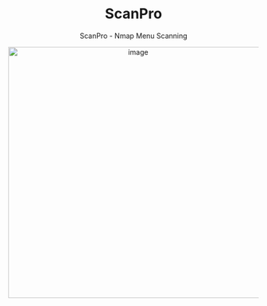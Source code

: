 <div align="center">

# ScanPro
ScanPro - Nmap Menu Scanning

<img width="507" alt="image" src="https://user-images.githubusercontent.com/51442719/168439427-de860abd-14b2-4d0a-8d7c-6f764ba7ce3d.png">

